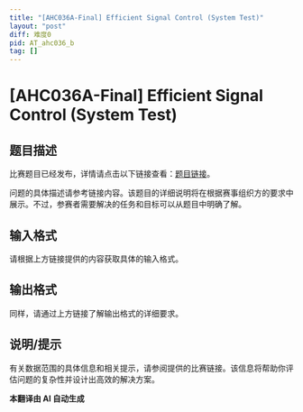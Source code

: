 ```yaml
---
title: "[AHC036A-Final] Efficient Signal Control (System Test)"
layout: "post"
diff: 难度0
pid: AT_ahc036_b
tag: []
---
```


# [AHC036A-Final] Efficient Signal Control (System Test)

## 题目描述

比赛题目已经发布，详情请点击以下链接查看：[题目链接](https://atcoder.jp/contests/ahc036/tasks/ahc036_b)。

问题的具体描述请参考链接内容。该题目的详细说明将在根据赛事组织方的要求中展示。不过，参赛者需要解决的任务和目标可以从题目中明确了解。

## 输入格式

请根据上方链接提供的内容获取具体的输入格式。

## 输出格式

同样，请通过上方链接了解输出格式的详细要求。

## 说明/提示

有关数据范围的具体信息和相关提示，请参阅提供的比赛链接。该信息将帮助你评估问题的复杂性并设计出高效的解决方案。

 **本翻译由 AI 自动生成**

